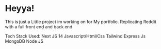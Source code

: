 # Heyya!

This is just a Little project im working on for My portfolio. Replicating Reddit with a full front end and back end.

Tech Stack Used:
  Next JS 14
  Javascript/Html/Css
  Tailwind
  Express Js
  MongoDB
  Node JS